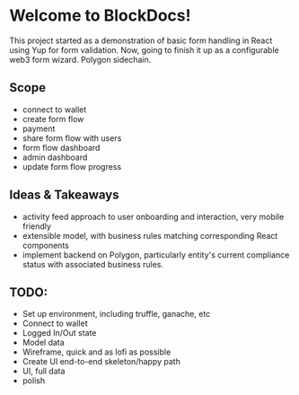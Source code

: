 # Welcome to BlockDocs!
This project started as a demonstration of basic form handling in React using Yup for form validation. Now, going to finish it up as a configurable web3 form wizard. Polygon sidechain.

## Scope
- connect to wallet
- create form flow
- payment
- share form flow with users
- form flow dashboard
- admin dashboard
- update form flow progress

## Ideas & Takeaways
- activity feed approach to user onboarding and interaction, very mobile friendly
- extensible model, with business rules matching corresponding React components
- implement backend on Polygon, particularly entity's current compliance status with associated business rules.

## TODO:
- Set up environment, including truffle, ganache, etc
- Connect to wallet
- Logged In/Out state
- Model data
- Wireframe, quick and as lofi as possible
- Create UI end-to-end skeleton/happy path
- UI, full data
- polish